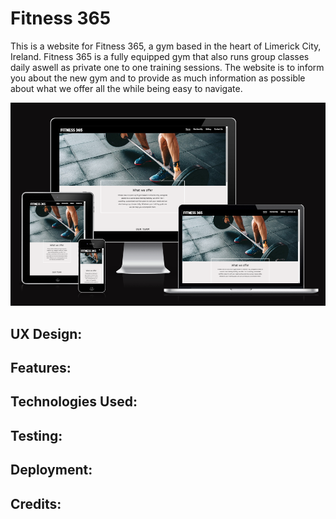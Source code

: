 # Fitness 365

This is a website for Fitness 365, a gym based in the heart of Limerick City, Ireland. Fitness 365 is a fully equipped gym that also runs group classes daily aswell as private one to one training sessions. The website is to inform you about the new gym and to provide as much information as possible about what we offer all the while being easy to navigate.

![Am i responsive image of the homepage](readme-docs/amiresponsive.png)

## UX Design:

## Features:


## Technologies Used:

## Testing:

## Deployment:

## Credits:
